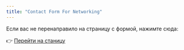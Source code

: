 ```yaml
---
title: "Contact Form For Networking"
---
```


Если вас не перенаправило на страницу с формой, нажимте сюда:

👉 [Перейти на станицу](https://tally.so/r/mDdEX5)

<script>window.location = "https://tally.so/r/mDdEX5"</script>
